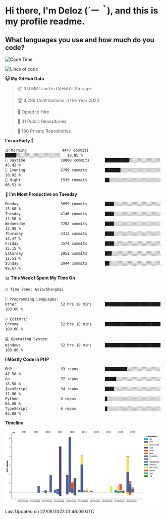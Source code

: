 # **Hi there, I'm Deloz (*´ー｀*), and this is my profile readme.**

## **What languages you use and how much do you code?**

<!--START_SECTION:waka-->
![Code Time](http://img.shields.io/badge/Code%20Time-2%2C450%20hrs%208%20mins-blue)

![Lines of code](https://img.shields.io/badge/From%20Hello%20World%20I%27ve%20Written-32.9%20million%20lines%20of%20code-blue)

**🐱 My GitHub Data** 

> 📦 3.0 MB Used in GitHub's Storage 
 > 
> 🏆 4,299 Contributions in the Year 2023
 > 
> 💼 Opted to Hire
 > 
> 📜 31 Public Repositories 
 > 
> 🔑 180 Private Repositories 
 > 
**I'm an Early 🐤** 

```text
🌞 Morning                4447 commits        █████░░░░░░░░░░░░░░░░░░░░   18.85 % 
🌆 Daytime                10808 commits       ███████████░░░░░░░░░░░░░░   45.82 % 
🌃 Evening                6799 commits        ███████░░░░░░░░░░░░░░░░░░   28.82 % 
🌙 Night                  1535 commits        ██░░░░░░░░░░░░░░░░░░░░░░░   06.51 % 
```
📅 **I'm Most Productive on Tuesday** 

```text
Monday                   3699 commits        ████░░░░░░░░░░░░░░░░░░░░░   15.68 % 
Tuesday                  4146 commits        ████░░░░░░░░░░░░░░░░░░░░░   17.58 % 
Wednesday                3762 commits        ████░░░░░░░░░░░░░░░░░░░░░   15.95 % 
Thursday                 3413 commits        ████░░░░░░░░░░░░░░░░░░░░░   14.47 % 
Friday                   3574 commits        ████░░░░░░░░░░░░░░░░░░░░░   15.15 % 
Saturday                 2951 commits        ███░░░░░░░░░░░░░░░░░░░░░░   12.51 % 
Sunday                   2044 commits        ██░░░░░░░░░░░░░░░░░░░░░░░   08.67 % 
```


📊 **This Week I Spent My Time On** 

```text
🕑︎ Time Zone: Asia/Shanghai

💬 Programming Languages: 
Other                    52 hrs 18 mins      █████████████████████████   100.00 % 

🔥 Editors: 
Chrome                   52 hrs 18 mins      █████████████████████████   100.00 % 

💻 Operating System: 
Windows                  52 hrs 18 mins      █████████████████████████   100.00 % 
```

**I Mostly Code in PHP** 

```text
PHP                      83 repos            ██████████░░░░░░░░░░░░░░░   41.50 % 
Go                       37 repos            █████░░░░░░░░░░░░░░░░░░░░   18.50 % 
JavaScript               34 repos            ████░░░░░░░░░░░░░░░░░░░░░   17.00 % 
Python                   8 repos             █░░░░░░░░░░░░░░░░░░░░░░░░   04.00 % 
TypeScript               6 repos             █░░░░░░░░░░░░░░░░░░░░░░░░   03.00 % 
```



**Timeline**

![Lines of Code chart](https://raw.githubusercontent.com/deloz/deloz/main/assets/bar_graph.png)


 Last Updated on 22/09/2023 01:46:06 UTC
<!--END_SECTION:waka-->

